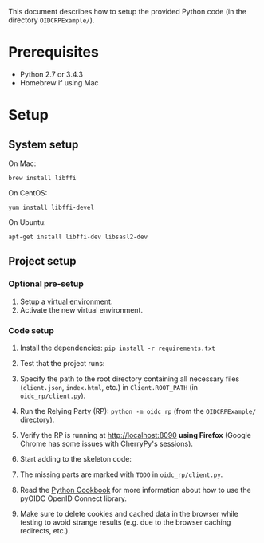 This document describes how to setup the provided Python code
(in the directory ``OIDCRPExample/``).

# Prerequisites

* Python 2.7 or 3.4.3
* Homebrew if using Mac

# Setup

## System setup
On Mac:

    brew install libffi
    
On CentOS:

    yum install libffi-devel
        
On Ubuntu:

    apt-get install libffi-dev libsasl2-dev
        
## Project setup

### Optional pre-setup
1. Setup a [virtual environment](http://docs.python-guide.org/en/latest/dev/virtualenvs/).
2. Activate the new virtual environment.

### Code setup
1. Install the dependencies: ``pip install -r requirements.txt``

1. Test that the project runs:
  1. Specify the path to the root directory containing all necessary files (``client.json``, 
     ``index.html``, etc.) in ``Client.ROOT_PATH`` (in ``oidc_rp/client.py``).
  1. Run the Relying Party (RP): ``python -m oidc_rp`` (from the ``OIDCRPExample/`` directory).
  1. Verify the RP is running at [http://localhost:8090](http://localhost:8090) **using Firefox**
     (Google Chrome has some issues with CherryPy's sessions).
  
1. Start adding to the skeleton code:
  1. The missing parts are marked with ``TODO`` in ``oidc_rp/client.py``.
  1. Read the [Python Cookbook](https://dirg.org.umu.se/static/pyoidc/howto/rp.html) for more
     information about how to use the pyOIDC OpenID Connect library.
  1. Make sure to delete cookies and cached data in the browser while
     testing to avoid strange results (e.g. due to the browser caching
     redirects, etc.).
